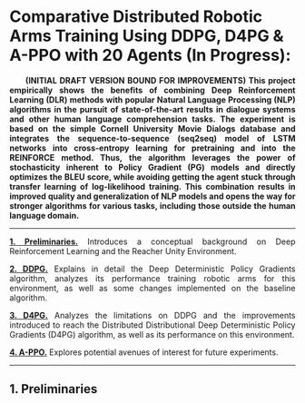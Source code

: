 # Comparative Distributed Robotic Arms Training Using DDPG, D4PG & A-PPO with 20 Agents (In Progress):

<p align=justify><b>&nbsp;&nbsp;&nbsp;&nbsp;&nbsp;&nbsp;(INITIAL DRAFT VERSION BOUND FOR IMPROVEMENTS) This project empirically shows the benefits of combining Deep Reinforcement Learning (DLR) methods with popular Natural Language Processing (NLP) algorithms in the pursuit of state-of-the-art results in dialogue systems and other human language comprehension tasks. The experiment is based on the simple Cornell University Movie Dialogs database and integrates the sequence-to-sequence (seq2seq) model of LSTM networks into cross-entropy learning for pretraining and into the REINFORCE method. Thus, the algorithm leverages the power of stochasticity  inherent to Policy Gradient (PG) models and directly optimizes the BLEU score, while avoiding getting the agent stuck through transfer learning of log-likelihood training. This combination results in improved quality and generalization of NLP models and opens the way for stronger algorithms for various tasks, including those outside the human language domain.</b></p>

-------
<p align=justify><b><a href=https://github.com/inigo-irigaray/NLP-seq2seq-with-DeepRL#1-preliminaries>1. Preliminaries.</a></b> Introduces a conceptual background on Deep Reinforcement Learning and the Reacher Unity Environment.</p>

<p align=justify><b><a href=https://github.com/inigo-irigaray/NLP-seq2seq-with-DeepRL#2-seq2seq-with-cross-entropy--reinforce>2. DDPG.</a></b> Explains in detail the Deep Deterministic Policy Gradients algorithm, analyzes its performance training robotic arms for this environment, as well as some changes implemented on the baseline algorithm.</p>

<p align=justify><b><a href=https://github.com/inigo-irigaray/NLP-seq2seq-with-DeepRL#3-training--results>3. D4PG.</a></b> Analyzes the limitations on DDPG and the improvements introduced to reach the Distributed Distributional Deep Deterministic Policy Gradients (D4PG) algorithm, as well as its performance on this environment.</p>

<p align=justify><b><a href=https://github.com/inigo-irigaray/NLP-seq2seq-with-DeepRL#4-future-work>4. A-PPO.</a></b> Explores potential avenues of interest for future experiments.</p>


---------
## 1. Preliminaries

